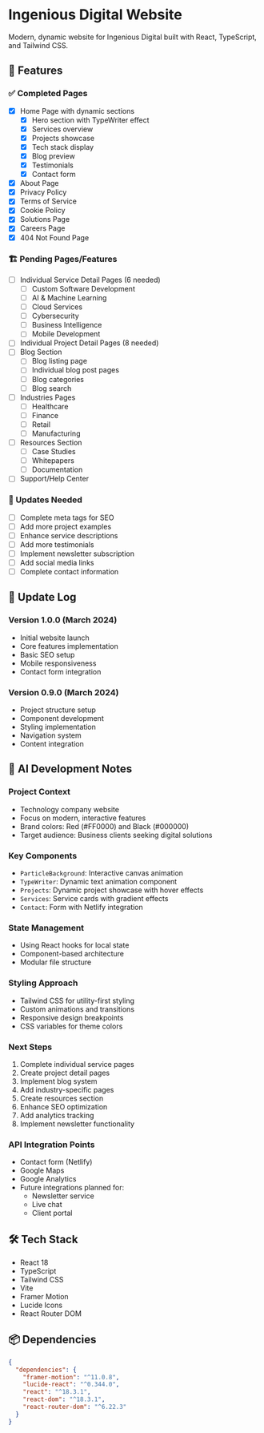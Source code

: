 # Ingenious Digital Website

Modern, dynamic website for Ingenious Digital built with React, TypeScript, and Tailwind CSS.

## 🚀 Features

### ✅ Completed Pages
- [x] Home Page with dynamic sections
  - [x] Hero section with TypeWriter effect
  - [x] Services overview
  - [x] Projects showcase
  - [x] Tech stack display
  - [x] Blog preview
  - [x] Testimonials
  - [x] Contact form
- [x] About Page
- [x] Privacy Policy
- [x] Terms of Service
- [x] Cookie Policy
- [x] Solutions Page
- [x] Careers Page
- [x] 404 Not Found Page

### 🏗️ Pending Pages/Features
- [ ] Individual Service Detail Pages (6 needed)
  - [ ] Custom Software Development
  - [ ] AI & Machine Learning
  - [ ] Cloud Services
  - [ ] Cybersecurity
  - [ ] Business Intelligence
  - [ ] Mobile Development
- [ ] Individual Project Detail Pages (8 needed)
- [ ] Blog Section
  - [ ] Blog listing page
  - [ ] Individual blog post pages
  - [ ] Blog categories
  - [ ] Blog search
- [ ] Industries Pages
  - [ ] Healthcare
  - [ ] Finance
  - [ ] Retail
  - [ ] Manufacturing
- [ ] Resources Section
  - [ ] Case Studies
  - [ ] Whitepapers
  - [ ] Documentation
- [ ] Support/Help Center

### 🔄 Updates Needed
- [ ] Complete meta tags for SEO
- [ ] Add more project examples
- [ ] Enhance service descriptions
- [ ] Add more testimonials
- [ ] Implement newsletter subscription
- [ ] Add social media links
- [ ] Complete contact information

## 📝 Update Log

### Version 1.0.0 (March 2024)
- Initial website launch
- Core features implementation
- Basic SEO setup
- Mobile responsiveness
- Contact form integration

### Version 0.9.0 (March 2024)
- Project structure setup
- Component development
- Styling implementation
- Navigation system
- Content integration

## 🤖 AI Development Notes

### Project Context
- Technology company website
- Focus on modern, interactive features
- Brand colors: Red (#FF0000) and Black (#000000)
- Target audience: Business clients seeking digital solutions

### Key Components
- `ParticleBackground`: Interactive canvas animation
- `TypeWriter`: Dynamic text animation component
- `Projects`: Dynamic project showcase with hover effects
- `Services`: Service cards with gradient effects
- `Contact`: Form with Netlify integration

### State Management
- Using React hooks for local state
- Component-based architecture
- Modular file structure

### Styling Approach
- Tailwind CSS for utility-first styling
- Custom animations and transitions
- Responsive design breakpoints
- CSS variables for theme colors

### Next Steps
1. Complete individual service pages
2. Create project detail pages
3. Implement blog system
4. Add industry-specific pages
5. Create resources section
6. Enhance SEO optimization
7. Add analytics tracking
8. Implement newsletter functionality

### API Integration Points
- Contact form (Netlify)
- Google Maps
- Google Analytics
- Future integrations planned for:
  - Newsletter service
  - Live chat
  - Client portal

## 🛠️ Tech Stack
- React 18
- TypeScript
- Tailwind CSS
- Vite
- Framer Motion
- Lucide Icons
- React Router DOM

## 📦 Dependencies
```json
{
  "dependencies": {
    "framer-motion": "^11.0.8",
    "lucide-react": "^0.344.0",
    "react": "^18.3.1",
    "react-dom": "^18.3.1",
    "react-router-dom": "^6.22.3"
  }
}
```